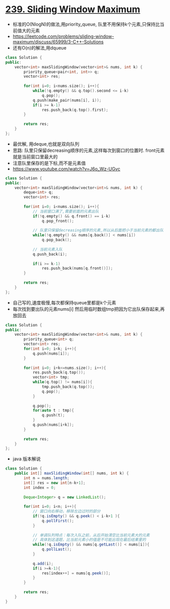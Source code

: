 # [239. Sliding Window Maximum](https://leetcode.com/problems/sliding-window-maximum/description/)
* 标准的O(NlogN)的做法,用priority_queue, 队里不用保持k个元素,只保持比当前值大的元素
* https://leetcode.com/problems/sliding-window-maximum/discuss/65999/3-C++-Solutions
* 还有O(n)的解法,用dqueue

```c++
class Solution {
public:
    vector<int> maxSlidingWindow(vector<int>& nums, int k) {
        priority_queue<pair<int, int>> q;
        vector<int> res;
        
        for(int i=0; i<nums.size(); i++){
            while(!q.empty() && q.top().second <= i-k)
                q.pop();
            q.push(make_pair(nums[i], i));
            if(i >= k-1) 
                res.push_back(q.top().first);            
        }
        
        return res;
    }
};
```

* 最优解, 用deque,也就是双向队列
* 思路: 队里只保留decreasing顺序的元素,这样每次到窗口的位置时. front元素就是当前窗口里最大的
* 注意队里保存的是下标,而不是元素值
* https://www.youtube.com/watch?v=J6o_Wz-UGvc

```c++
class Solution {
public:
    vector<int> maxSlidingWindow(vector<int>& nums, int k) {
        deque<int> q;
        vector<int> res;
        
        for(int i=0; i<nums.size(); i++){
            // 当前窗口满了,需要前面的元素出队
            if(!q.empty() && q.front() == i-k)
                q.pop_front();
            
            // 队里只保留decreasing顺序的元素,所以从后面把小于当前元素的都出队
            while(!q.empty() && nums[q.back()] < nums[i])
                q.pop_back();
            
            // 当前元素入队
            q.push_back(i);
            
            if(i >= k-1)
                res.push_back(nums[q.front()]);
        }
        
        return res;
    }
};

```


* 自己写的,速度极慢,每次都保持queue里都是k个元素
* 每次找到要出队的元素nums[i] 然后用临时数组tmp把因为它出队保存起来,再放回去

```c++
class Solution {
public:
    vector<int> maxSlidingWindow(vector<int>& nums, int k) {
        priority_queue<int> q;
        vector<int> res;
        for(int i=0; i<k; i++){
            q.push(nums[i]);
        }
        
        for(int i=0; i+k<=nums.size(); i++){
            res.push_back(q.top());
            vector<int> tmp;
            while(q.top() != nums[i]){
                tmp.push_back(q.top());
                q.pop();
            }
            
            q.pop();           
            for(auto t : tmp){
                q.push(t);
            }
            q.push(nums[i+k]);
        }
        
        return res;
    }
};
```

* java 版本解说

```java
class Solution {
    public int[] maxSlidingWindow(int[] nums, int k) {
        int n = nums.length;
        int[] res = new int[n-k+1];
        int index = 0;
        
        Deque<Integer> q = new LinkedList();
        
        for(int i=0; i<n; i++){
            // 窗口向右移动，移除左边过时的部分
            if(!q.isEmpty() && q.peek() < i-k+1 ){
                q.pollFirst();
            }
               
            // 单调队列特点：每次入队之前，从后开始清空比当前元素大的元素
            // 具体到这道题，比当前元素小的值是不可能出现在最后结果里的
            while(!q.isEmpty() && nums[q.getLast()] < nums[i]){
                q.pollLast();
            }
            
            q.add(i);      
            if(i >=k-1){
                res[index++] = nums[q.peek()];
            }
        }
        
        return res;
    }
}
```
